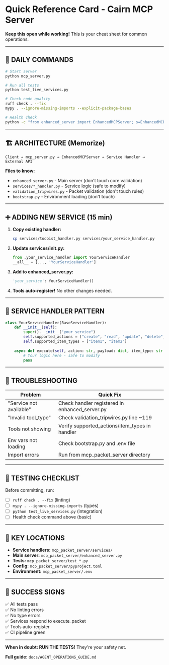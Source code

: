 # Quick Reference Card - Cairn MCP Server

**Keep this open while working!** This is your cheat sheet for common operations.

---

## 🚀 **DAILY COMMANDS**

```bash
# Start server
python mcp_server.py

# Run all tests
python test_live_services.py

# Check code quality
ruff check . --fix
mypy . --ignore-missing-imports --explicit-package-bases

# Health check
python -c "from enhanced_server import EnhancedMCPServer; s=EnhancedMCPServer(); print(f'✅ {len(s.service_handlers)} services, {len(s.tool_manager.list_registered_tools())} tools')"
```

---

## 🏗️ **ARCHITECTURE (Memorize)**

```
Client → mcp_server.py → EnhancedMCPServer → Service Handler → External API
```

**Files to know:**
- `enhanced_server.py` - Main server (don't touch core validation)
- `services/*_handler.py` - Service logic (safe to modify)
- `validation_tripwires.py` - Packet validation (don't touch rules)
- `bootstrap.py` - Environment loading (don't touch)

---

## ➕ **ADDING NEW SERVICE (15 min)**

1. **Copy existing handler:**
   ```bash
   cp services/todoist_handler.py services/your_service_handler.py
   ```

2. **Update services/__init__.py:**
   ```python
   from .your_service_handler import YourServiceHandler
   __all__ = [..., 'YourServiceHandler']
   ```

3. **Add to enhanced_server.py:**
   ```python
   'your_service': YourServiceHandler()
   ```

4. **Tools auto-register!** No other changes needed.

---

## 🔧 **SERVICE HANDLER PATTERN**

```python
class YourServiceHandler(BaseServiceHandler):
    def __init__(self):
        super().__init__("your_service")
        self.supported_actions = ["create", "read", "update", "delete", "list", "search"]
        self.supported_item_types = ["item1", "item2"]
    
    async def execute(self, action: str, payload: dict, item_type: str = None):
        # Your logic here - safe to modify
        pass
```

---

## 🚨 **TROUBLESHOOTING**

| Problem | Quick Fix |
|---------|-----------|
| "Service not available" | Check handler registered in enhanced_server.py |
| "Invalid tool_type" | Check validation_tripwires.py line ~119 |
| Tools not showing | Verify supported_actions/item_types in handler |
| Env vars not loading | Check bootstrap.py and .env file |
| Import errors | Run from mcp_packet_server directory |

---

## 🧪 **TESTING CHECKLIST**

Before committing, run:
- [ ] `ruff check . --fix` (linting)
- [ ] `mypy . --ignore-missing-imports` (types)
- [ ] `python test_live_services.py` (integration)
- [ ] Health check command above (basic)

---

## 📍 **KEY LOCATIONS**

- **Service handlers:** `mcp_packet_server/services/`
- **Main server:** `mcp_packet_server/enhanced_server.py`
- **Tests:** `mcp_packet_server/test_*.py`
- **Config:** `mcp_packet_server/pyproject.toml`
- **Environment:** `mcp_packet_server/.env`

---

## 🎯 **SUCCESS SIGNS**

✅ All tests pass  
✅ No linting errors  
✅ No type errors  
✅ Services respond to execute_packet  
✅ Tools auto-register  
✅ CI pipeline green  

---

**When in doubt: RUN THE TESTS!** They're your safety net.

**Full guide:** `docs/AGENT_OPERATIONS_GUIDE.md`

